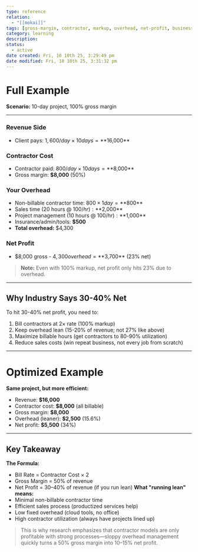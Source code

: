 ```yaml
---
type: reference
relation:
  - "[[mokai]]"
tags: [gross-margin, contractor, markup, overhead, net-profit, business-model]
category: learning
description:
status:
  - active
date created: Fri, 10 10th 25, 3:29:49 pm
date modified: Fri, 10 10th 25, 3:31:32 pm
---
```


# Full Example
**Scenario:** 10-day project, 100% gross margin

---

### Revenue Side

- Client pays: $1,600/day × 10 days = **$16,000**

### Contractor Cost

- Contractor paid: $800/day × 10 days = **$8,000**
- Gross margin: **$8,000** (50%)
### Your Overhead

- Non-billable contractor time: $800 × 1 day = **$800**
- Sales time (20 hours @ $100/hr): **$2,000**
- Project management (10 hours @ $100/hr): **$1,000**
- Insurance/admin/tools: **$500**
- **Total overhead:** $4,300
### Net Profit

- $8,000 gross - $4,300 overhead = **$3,700** (23% net)
> **Note:** Even with 100% markup, net profit only hits 23% due to overhead.
---

## Why Industry Says 30-40% Net
To hit 30-40% net profit, you need to:
1. Bill contractors at 2× rate (100% markup)
2. Keep overhead lean (15-20% of revenue; not 27% like above)
3. Maximize billable hours (get contractors to 80-90% utilization)
4. Reduce sales costs (win repeat business, not every job from scratch)
---

# Optimized Example
**Same project, but more efficient:**

- Revenue: **$16,000**
- Contractor cost: **$8,000** (all billable)
- Gross margin: **$8,000**
- Overhead (leaner): **$2,500** (15.6%)
- Net profit: **$5,500** (34%)
---

## Key Takeaway
**The Formula:**
- Bill Rate = Contractor Cost × 2
- Gross Margin = 50% of revenue
- Net Profit = 30–40% of revenue (if you run lean)
**What "running lean" means:**
- Minimal non-billable contractor time
- Efficient sales process (productized services help)
- Low fixed overhead (cloud tools, no office)
- High contractor utilization (always have projects lined up)
>This is why research emphasizes that contractor models are only profitable with strong processes—sloppy overhead management quickly turns a 50% gross margin into 10–15% net profit.
